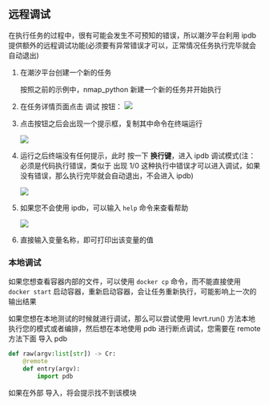 ## 远程调试

在执行任务的过程中，很有可能会发生不可预知的错误，所以潮汐平台利用 ipdb 提供额外的远程调试功能(必须要有异常错误才可以，正常情况任务执行完毕就会自动退出)

1. 在潮汐平台创建一个新的任务

   按照之前的示例中，nmap_python 新建一个新的任务并开始执行

2. 在任务详情页面点击 调试 按钮：
   ![](https://levimg.s3.cn-northwest-1.amazonaws.com.cn/x/54c988af-d6a8-4bbf-839f-86fd1863155b.png)

3. 点击按钮之后会出现一个提示框，复制其中命令在终端运行

   ![](https://levimg.s3.cn-northwest-1.amazonaws.com.cn/x/27c9c002-a494-47d0-aa5a-6eabba8be71f.JPEG)

4. 运行之后终端没有任何提示，此时 按一下 **换行键**，进入 ipdb 调试模式(注： 必须是代码执行错误，类似于 出现 1/0 这种执行中错误才可以进入调试，如果没有错误，那么执行完毕就会自动退出，不会进入 ipdb)

   ![](https://levimg.s3.cn-northwest-1.amazonaws.com.cn/x/2ef0d6fa-0353-4507-abf1-06c79e489496.JPEG)

5. 如果您不会使用 ipdb，可以输入 `help`  命令来查看帮助

   ![](https://levimg.s3.cn-northwest-1.amazonaws.com.cn/x/484ba238-72f8-4167-8835-103eee3d4ab4.JPEG)

6. 直接输入变量名称，即可打印出该变量的值



### 本地调试

如果您想查看容器内部的文件，可以使用 `docker cp` 命令，而不能直接使用 `docker start` 启动容器，重新启动容器，会让任务重新执行，可能影响上一次的输出结果

如果您想在本地测试的时候就进行调试，那么可以尝试使用 levrt.run()  方法本地执行您的模式或者编排，然后想在本地使用 pdb 进行断点调试，您需要在 remote 方法下面 导入 pdb

```python
def raw(argv:list[str]) -> Cr:
    @remote
    def entry(argv):
        import pdb
```

如果在外部 导入，将会提示找不到该模块
